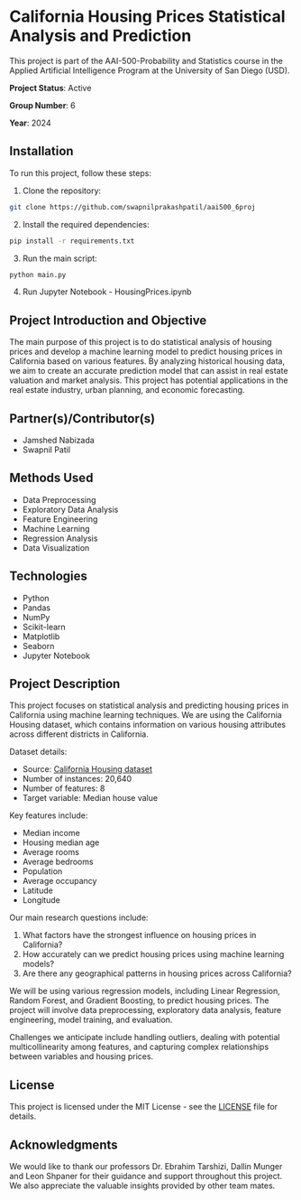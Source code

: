 # California Housing Prices Statistical Analysis and Prediction

This project is part of the AAI-500-Probability and Statistics course in the Applied Artificial Intelligence Program at the University of San Diego (USD).

**Project Status**: Active

**Group Number**: 6

**Year**: 2024

## Installation

To run this project, follow these steps:

1. Clone the repository:

```bash
git clone https://github.com/swapnilprakashpatil/aai500_6proj
```

2. Install the required dependencies:

```bash
pip install -r requirements.txt
```

3. Run the main script:

```bash
python main.py
```

4. Run Jupyter Notebook - HousingPrices.ipynb


## Project Introduction and Objective

The main purpose of this project is to do statistical analysis of housing prices and develop a machine learning model to predict housing prices in California based on various features. By analyzing historical housing data, we aim to create an accurate prediction model that can assist in real estate valuation and market analysis. This project has potential applications in the real estate industry, urban planning, and economic forecasting.

## Partner(s)/Contributor(s)

- Jamshed Nabizada
- Swapnil Patil

## Methods Used

- Data Preprocessing
- Exploratory Data Analysis
- Feature Engineering
- Machine Learning
- Regression Analysis
- Data Visualization

## Technologies

- Python
- Pandas
- NumPy
- Scikit-learn
- Matplotlib
- Seaborn
- Jupyter Notebook

## Project Description

This project focuses on statistical analysis and predicting housing prices in California using machine learning techniques. We are using the California Housing dataset, which contains information on various housing attributes across different districts in California.

Dataset details:
- Source: [California Housing dataset](https://www.kaggle.com/datasets/camnugent/california-housing-prices)
- Number of instances: 20,640
- Number of features: 8
- Target variable: Median house value

Key features include:
- Median income
- Housing median age
- Average rooms
- Average bedrooms
- Population
- Average occupancy
- Latitude
- Longitude

Our main research questions include:
1. What factors have the strongest influence on housing prices in California?
2. How accurately can we predict housing prices using machine learning models?
3. Are there any geographical patterns in housing prices across California?

We will be using various regression models, including Linear Regression, Random Forest, and Gradient Boosting, to predict housing prices. The project will involve data preprocessing, exploratory data analysis, feature engineering, model training, and evaluation.

Challenges we anticipate include handling outliers, dealing with potential multicollinearity among features, and capturing complex relationships between variables and housing prices.

## License

This project is licensed under the MIT License - see the [LICENSE](https://www.mit.edu/~amini/LICENSE.md) file for details.

## Acknowledgments

We would like to thank our professors Dr. Ebrahim Tarshizi, Dallin Munger and Leon Shpaner for their guidance and support throughout this project. We also appreciate the valuable insights provided by other team mates. 